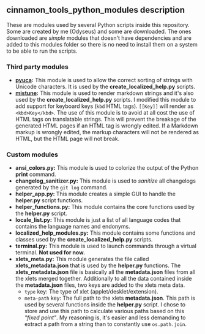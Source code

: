 ## cinnamon_tools_python_modules description

These are modules used by several Python scripts inside this repository. Some are created by me (Odyseus) and some are downloaded. The ones downloaded are *simple* modules that doesn't have dependencies and are added to this modules folder so there is no need to install them on a system to be able to run the scripts.

### Third party modules

- **[pyuca](https://github.com/jtauber/pyuca):** This module is used to allow the correct sorting of strings with Unicode characters. It is used by the **create_localized_help.py** scripts.
- **[mistune](https://github.com/lepture/mistune):** This module is used to render markdown strings and it's also used by the **create_localized_help.py** scripts. I modified this module to add support for keyboard keys (`kbd` HTML tags). `[[Key]]` will render as `<kbd>Key</kbd>`. The use of this module is to avoid at all cost the use of HTML tags on translatable strings. This will prevent the breakage of the generated HTML pages if an HTML tag is wrongly edited. If a Markdown markup is wrongly edited, the markup characters will not be rendered as HTML, but the HTML page will not break.

### Custom modules

- **ansi_colors.py:** This module is used to colorize the output of the Python **print** command.
- **changelog_sanitizer.py:** This module is used to *sanitize* all changelogs generated by the `git log` command.
- **helper_app.py:** This module creates a simple GUI to handle the **helper.py** script functions.
- **helper_functions.py:** This module contains the core functions used by the **helper.py** script.
- **locale_list.py:** This module is just a list of all language codes that contains the language names and endonyms.
- **localized_help_modules.py:** This module contains some functions and classes used by the **create_localized_help.py** scripts.
- **terminal.py:** This module is used to launch commands through a virtual terminal. **Not used for now.**
- **xlets_meta.py:** This module generates the file called **xlets_metadata.json** that is used by the **helper.py** functions. The **xlets_metadata.json** file is basically all the **metadata.json** files from all the xlets merged together. Additionally to all the data contained inside the **metadata.json** files, two keys are added to the xlets meta data.
    - `type` key: The type of xlet (applet/desklet/extension).
    - `meta-path` key: The full path to the xlets **metadata.json**. This path is used by several functions inside the **helper.py** script. I chose to store and use this path to calculate various paths based on this *"fixed point"*. My reasoning is, it's easier and less demanding to extract a path from a string than to constantly use `os.path.join`.
